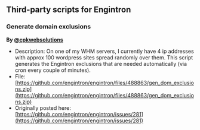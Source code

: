 ## Third-party scripts for Engintron

### Generate domain exclusions
**By [@cpkwebsolutions](https://github.com/cpkwebsolutions)**

* Description: On one of my WHM servers, I currently have 4 ip addresses with approx 100 wordpress sites spread randomly over them. This script generates the Engintron exclusions that are needed automatically (via cron every couple of minutes).
* File: [https://github.com/engintron/engintron/files/488863/gen_dom_exclusions.zip](https://github.com/engintron/engintron/files/488863/gen_dom_exclusions.zip)
* Originally posted here: [https://github.com/engintron/engintron/issues/281](https://github.com/engintron/engintron/issues/281)
